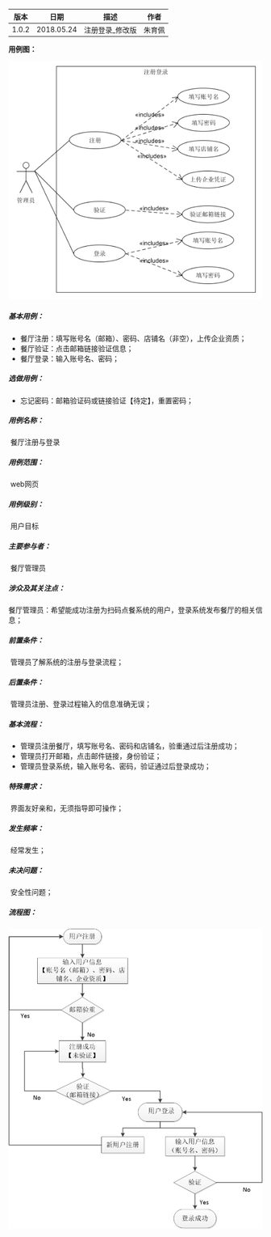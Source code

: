 | 版本  | 日期       | 描述            | 作者   |
| ----- | ---------- | --------------- | ------ |
| 1.0.2 | 2018.05.24 | 注册登录_修改版 | 朱育佩 |

**用例图：**

![注册登录用例图](img_use_case/register_login.png)

##### 基本用例：

- 餐厅注册：填写账号名（邮箱）、密码、店铺名（非空），上传企业资质；
- 餐厅验证：点击邮箱链接验证信息；
- 餐厅登录：输入账号名、密码；

##### 选做用例：

- 忘记密码：邮箱验证码或链接验证【待定】，重置密码；

##### 用例名称：

​	餐厅注册与登录

##### 用例范围：

​	web网页

##### 用例级别：

​	用户目标

##### 主要参与者：

​	餐厅管理员

##### 涉众及其关注点：

​	餐厅管理员：希望能成功注册为扫码点餐系统的用户，登录系统发布餐厅的相关信息；

##### 前置条件：

​	管理员了解系统的注册与登录流程；

##### 后置条件：

​	管理员注册、登录过程输入的信息准确无误；

##### 基本流程：

- 管理员注册餐厅，填写账号名、密码和店铺名，验重通过后注册成功；
- 管理员打开邮箱，点击邮件链接，身份验证；
- 管理员登录系统，输入账号名、密码，验证通过后登录成功；

##### 特殊需求：

​	界面友好亲和，无须指导即可操作；

##### 发生频率：

​	经常发生；

##### 未决问题：

​	安全性问题；

##### 流程图：

![注册登录流程图](img_activity/register_login_fc.png)